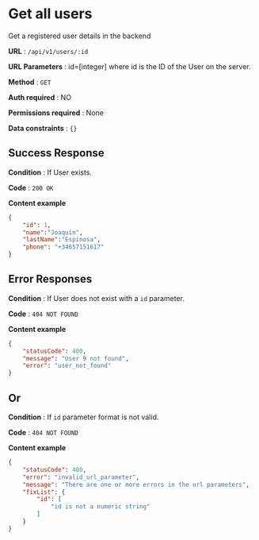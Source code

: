 # Get all users

Get a registered user details in the backend

**URL** : `/api/v1/users/:id`

**URL Parameters** : id=[integer] where id is the ID of the User on the server.

**Method** : `GET`

**Auth required** : NO

**Permissions required** : None

**Data constraints** : `{}`

## Success Response

**Condition** : If User exists.

**Code** : `200 OK`

**Content example**

```json
{ 
    "id": 1,
    "name":"Joaquin",
    "lastName":"Espinosa",
    "phone": "+34657151617"
}
```

## Error Responses

**Condition** : If User does not exist with  a `id` parameter.

**Code** : `404 NOT FOUND`

**Content example**
```json
{
    "statusCode": 400,
    "message": "User 9 not found",
    "error": "user_not_found"
}
```

## Or

**Condition** : If `id` parameter format is not valid.

**Code** : `404 NOT FOUND`

**Content example**

```json
{
    "statusCode": 400,
    "error": "invalid_url_parameter",
    "message": "There are one or more errors in the url parameters",
    "fixList": {
        "id": [
            "id is not a numeric string"
        ]
    }
}
```
